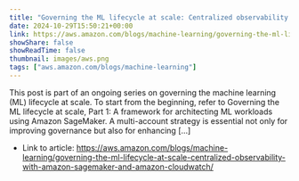 ```yaml
---
title: "Governing the ML lifecycle at scale: Centralized observability with Amazon SageMaker and Amazon CloudWatch"
date: 2024-10-29T15:50:21+00:00
link: https://aws.amazon.com/blogs/machine-learning/governing-the-ml-lifecycle-at-scale-centralized-observability-with-amazon-sagemaker-and-amazon-cloudwatch/
showShare: false
showReadTime: false
thumbnail: images/aws.png
tags: ["aws.amazon.com/blogs/machine-learning"]
---
```

This post is part of an ongoing series on governing the machine learning (ML) lifecycle at scale. To start from the beginning, refer to Governing the ML lifecycle at scale, Part 1: A framework for architecting ML workloads using Amazon SageMaker. A multi-account strategy is essential not only for improving governance but also for enhancing […]

- Link to article: https://aws.amazon.com/blogs/machine-learning/governing-the-ml-lifecycle-at-scale-centralized-observability-with-amazon-sagemaker-and-amazon-cloudwatch/